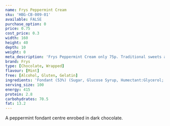 ```yaml
---
name: Frys Peppermint Cream
sku: 'HBG-CB-009-01'
available: FALSE
purchase_option: 0
price: 0.75
cost_price: 0.3
width: 160
height: 40
depth: 10
weight: 0
meta_description: 'Frys Peppermint Cream only 75p. Traditional sweets and more at Humbugs Confectionery Store. Specialists in satisfying your sweet tooth!'
brand: Frys
type: [Chocolate, Wrapped]
flavour: [Mint]
free: [Alcohol, Gluten, Gelatin]
ingredients: 'Fondant (53%) (Sugar, Glucose Syrup, Humectant:Glycerol; Flavouring), Chocolate (Sugar, Cocoa Mass, Cocoa Butter, Vegetable Fat, Emulsifier: Soya Lecithin, E476)'
serving_size: 100
energy: 415
protein: 2.8
carbohydrates: 70.5
fat: 13.2
---
```

A peppermint fondant centre enrobed in dark chocolate.